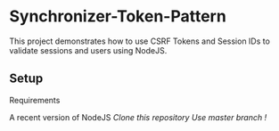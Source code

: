 # Synchronizer-Token-Pattern

This project demonstrates how to use CSRF Tokens and Session IDs to validate sessions and users using NodeJS.

## Setup

Requirements

A recent version of NodeJS
*Clone this repository Use master branch !*
